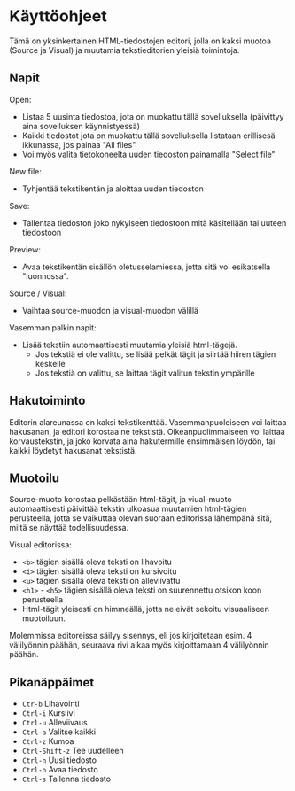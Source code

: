 # Käyttöohjeet

Tämä on yksinkertainen HTML-tiedostojen editori, jolla on kaksi muotoa (Source ja Visual) ja muutamia tekstieditorien yleisiä toimintoja.

## Napit

Open:
- Listaa 5 uusinta tiedostoa, jota on muokattu tällä sovelluksella (päivittyy aina sovelluksen käynnistyessä)
- Kaikki tiedostot jota on muokattu tällä sovelluksella listataan erillisesä ikkunassa, jos painaa "All files"
- Voi myös valita tietokoneelta uuden tiedoston painamalla "Select file"

New file:
- Tyhjentää tekstikentän ja aloittaa uuden tiedoston

Save:
- Tallentaa tiedoston joko nykyiseen tiedostoon mitä käsitellään tai uuteen tiedostoon

Preview:
- Avaa tekstikentän sisällön oletusselamiessa, jotta sitä voi esikatsella "luonnossa".

Source / Visual:
- Vaihtaa source-muodon ja visual-muodon välillä

Vasemman palkin napit:
- Lisää tekstiin automaattisesti muutamia yleisiä html-tägejä.
  - Jos tekstiä ei ole valittu, se lisää pelkät tägit ja siirtää hiiren tägien keskelle
  - Jos tekstiä on valittu, se laittaa tägit valitun tekstin ympärille

## Hakutoiminto

Editorin alareunassa on kaksi tekstikenttää. Vasemmanpuoleiseen voi laittaa hakusanan, ja editori korostaa ne tekstistä. Oikeanpuolimmaiseen voi laittaa korvaustekstin, ja joko korvata aina hakutermille ensimmäisen löydön, tai kaikki löydetyt hakusanat tekstistä.

## Muotoilu

Source-muoto korostaa pelkästään html-tägit, ja viual-muoto automaattisesti päivittää tekstin ulkoasua muutamien html-tägien perusteella, jotta se vaikuttaa olevan suoraan editorissa lähempänä sitä, miltä se näyttää todellisuudessa.

Visual editorissa:
- `<b>` tägien sisällä oleva teksti on lihavoitu
- `<i>` tägien sisällä oleva teksti on kursivoitu
- `<u>` tägien sisällä oleva teksti on alleviivattu
- `<h1>` - `<h5>` tägien sisällä oleva teksti on suurennettu otsikon koon perusteella
- Html-tägit yleisesti on himmeällä, jotta ne eivät sekoitu visuaaliseen muotoiluun.

Molemmissa editoreissa säilyy sisennys, eli jos kirjoitetaan esim. 4 välilyönnin päähän, seuraava rivi alkaa myös kirjoittamaan 4 välilyönnin päähän.

## Pikanäppäimet

- `Ctr-b` Lihavointi
- `Ctrl-i` Kursiivi
- `Ctrl-u` Alleviivaus
- `Ctrl-a` Valitse kaikki
- `Ctrl-z` Kumoa
- `Ctrl-Shift-z` Tee uudelleen
- `Ctrl-n` Uusi tiedosto
- `Ctrl-o` Avaa tiedosto
- `Ctrl-s` Tallenna tiedosto